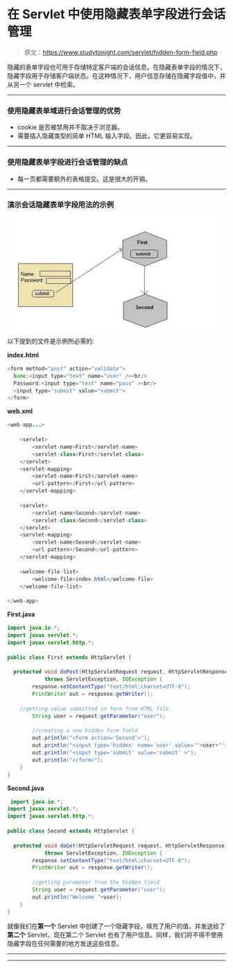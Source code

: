 # 在 Servlet 中使用隐藏表单字段进行会话管理

> 原文：<https://www.studytonight.com/servlet/hidden-form-field.php>

隐藏的表单字段也可用于存储特定客户端的会话信息。在隐藏表单字段的情况下，隐藏字段用于存储客户端状态。在这种情况下，用户信息存储在隐藏字段值中，并从另一个 servlet 中检索。

* * *

### 使用隐藏表单域进行会话管理的优势

*   cookie 是否被禁用并不取决于浏览器。
*   需要插入隐藏类型的简单 HTML 输入字段。因此，它更容易实现。

* * *

### 使用隐藏表单字段进行会话管理的缺点

*   每一页都需要额外的表格提交。这是很大的开销。

* * *

### 演示会话隐藏表单字段用法的示例

![hidden form field](img/582e13bf8738aeea8990f0db158c9fe7.png)

以下提到的文件是示例所必需的:

**index.html**

```java
<form method="post" action="validate">
  Name:<input type="text" name="user" /><br/>
  Password:<input type="text" name="pass" ><br/>
  <input type="submit" value="submit">
</form> 
```

**web.xml**

```java
<web-app...>

    <servlet>
        <servlet-name>First</servlet-name>
        <servlet-class>First</servlet-class>
    </servlet> 
    <servlet-mapping>
        <servlet-name>First</servlet-name>
        <url-pattern>/First</url-pattern>
    </servlet-mapping>

    <servlet>
        <servlet-name>Second</servlet-name>
        <servlet-class>Second</servlet-class>
    </servlet>
    <servlet-mapping>
        <servlet-name>Second</servlet-name>
        <url-pattern>/Second</url-pattern>
    </servlet-mapping>

    <welcome-file-list>
        <welcome-file>index.html</welcome-file>
    </welcome-file-list>

</web-app> 
```

**First.java**

```java
import java.io.*;
import javax.servlet.*;
import javax.servlet.http.*;

public class First extends HttpServlet {

  protected void doPost(HttpServletRequest request, HttpServletResponse response)
            throws ServletException, IOException {
        response.setContentType("text/html;charset=UTF-8");
        PrintWriter out = response.getWriter();

	//getting value submitted in form from HTML file
        String user = request.getParameter("user");

        //creating a new hidden form field
        out.println("<form action='Second'>");
        out.println("<input type='hidden' name='user' value='"+user+"'>");
        out.println("<input type='submit' value='submit' >");
        out.println("</form>");
    }
} 
```

**Second.java**

```java
 import java.io.*;
import javax.servlet.*;
import javax.servlet.http.*;

public class Second extends HttpServlet {

  protected void doGet(HttpServletRequest request, HttpServletResponse response)
            throws ServletException, IOException {
        response.setContentType("text/html;charset=UTF-8");
        PrintWriter out = response.getWriter();

        //getting parameter from the hidden field
        String user = request.getParameter("user");
        out.println("Welcome "+user);
    }
} 
```

就像我们在**第一个** Servlet 中创建了一个隐藏字段，填充了用户的值，并发送给了**第二个** Servlet，现在第二个 Servlet 也有了用户信息。同样，我们将不得不使用隐藏字段在任何需要的地方发送这些信息。

* * *

* * *